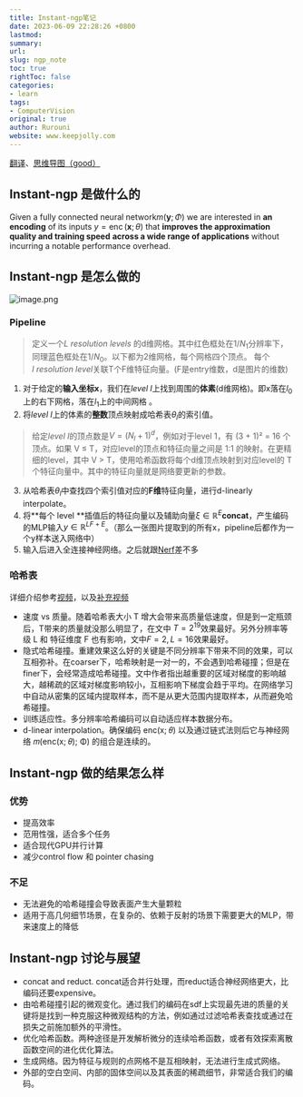 ```yaml
---
title: Instant-ngp笔记
date: 2023-06-09 22:28:26 +0800
lastmod: 
summary: 
url: 
slug: ngp_note
toc: true
rightToc: false
categories: 
- learn
tags: 
- ComputerVision
original: true
author: Rurouni
website: www.keepjolly.com
---
```

[翻译](https://blog.csdn.net/qq_43620967/article/details/124382650)、[思维导图（good）](https://blog.csdn.net/qq_32981275/article/details/125888274)
## Instant-ngp 是做什么的
Given a fully connected neural network$m(\mathbf{y} ; \Phi)$ we are interested in **an encoding** of its inputs ${y}=\operatorname{enc}(\mathbf{x} ; \theta)$ that **improves the approximation quality and training speed** **across a wide range of applications** without incurring a notable performance overhead.  
## Instant-ngp 是怎么做的
![image.png](https://halo-1310118673.cos.ap-singapore.myqcloud.com/halo/blog/2023/06/20230609222700.png?imageMogr2/format/webp%7C?watermark/3/type/3/text/a2VlcGpvbGx5)
### Pipeline
> 定义一个$L\  resolution\  levels$ 的d维网格。其中红色框处在$1/ N_1$分辨率下，同理蓝色框处在$1/N_0$。以下都为2维网格，每个网格四个顶点。
> 每个$l\  resolution\  level$关联T个F维特征向量。(F是entry维数，d是图片的维数)

1. 对于给定的**输入坐标x**，我们在$level \ l$上找到周围的**体素**(d维网格)。即x落在$l_0$上的右下网格，落在$l_1$上的中间网格 。
2. 将$level \ l$上的体素的**整数**顶点映射成哈希表$\theta_{l}$的索引值。
> 给定$level \ l$的顶点数是$V=(N_l+1)^d$，例如对于level 1，有 (3 + 1)² = 16 个顶点。如果 V ≤ T，对应level的顶点和特征向量之间是 1:1 的映射。在更精细的level，其中 V > T，使用哈希函数将每个d维顶点映射到对应level的 T 个特征向量中。其中的特征向量就是网络要更新的参数。

3. 从哈希表$\theta_{l}$中查找四个索引值对应的**F维**特征向量，进行d-linearly interpolate。
4. 将**每个 level **插值后的特征向量以及辅助向量$\xi \in \mathbb{R}^{E}$**concat**，产生编码的MLP输入$y \in \mathbb{R}^{L F+E}$。（那么一张图片提取到的所有x，pipeline后都作为一个y样本送入网络中）
5. 输入后进入全连接神经网络。之后就跟[Nerf](https://keepjolly.com/posts/learn/nerf_note/#pipeline)差不多
### 哈希表
详细介绍参考[视频](https://www.bilibili.com/video/BV11e4y1V77L)，以及[补充视频](https://www.bilibili.com/video/BV1GD4y1Y754)

- 速度 vs 质量。随着哈希表大小 T 增大会带来高质量低速度，但是到一定瓶颈后，T带来的质量就没那么明显了，在文中 $T=2^{19}$效果最好。另外分辨率等级 L 和 特征维度 F 也有影响，文中$F=2,L=16$效果最好。
- 隐式哈希碰撞。重建效果这么好的关键是不同分辨率下带来不同的效果，可以互相弥补。在coarser下，哈希映射是一对一的，不会遇到哈希碰撞；但是在finer下，会经常造成哈希碰撞。文中作者指出越重要的区域对梯度的影响越大，越稀疏的区域对梯度影响较小，互相影响下梯度会趋于平均。在网络学习中自动从密集的区域内提取样本，而不是从更大范围内提取样本，从而避免哈希碰撞。
- 训练适应性。多分辨率哈希编码可以自动适应样本数据分布。
- d-linear interpolation。确保编码 enc(x; 𝜃) 以及通过链式法则后它与神经网络 𝑚(enc(x; 𝜃); Φ) 的组合是连续的。
## Instant-ngp 做的结果怎么样
### 优势

- 提高效率
- 范用性强，适合多个任务
- 适合现代GPU并行计算
- 减少control flow 和 pointer chasing
### 不足

- 无法避免的哈希碰撞会导致表面产生大量颗粒
- 适用于高几何细节场景，在复杂的、依赖于反射的场景下需要更大的MLP，带来速度上的降低
## Instant-ngp 讨论与展望

- concat and reduct. concat适合并行处理，而reduct适合神经网络更大，比编码还要expensive。
- 由哈希碰撞引起的微观变化。通过我们的编码在sdf上实现最先进的质量的关键将是找到一种克服这种微观结构的方法，例如通过过滤哈希表查找或通过在损失之前施加额外的平滑性。
- 优化哈希函数。两种途径是开发解析微分的连续哈希函数，或者有效探索离散函数空间的进化优化算法。
- 生成网络。因为特征与规则的点网格不是互相映射，无法进行生成式网络。
- 外部的空白空间、内部的固体空间以及其表面的稀疏细节，非常适合我们的编码。
